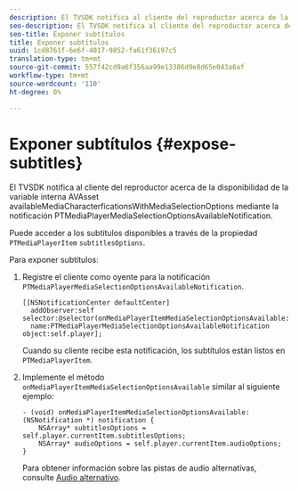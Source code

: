 ```yaml
---
description: El TVSDK notifica al cliente del reproductor acerca de la disponibilidad de la variable interna AVAsset availableMediaCharacterficationsWithMediaSelectionOptions mediante la notificación PTMediaPlayerMediaSelectionOptionsAvailableNotification.
seo-description: El TVSDK notifica al cliente del reproductor acerca de la disponibilidad de la variable interna AVAsset availableMediaCharacterficationsWithMediaSelectionOptions mediante la notificación PTMediaPlayerMediaSelectionOptionsAvailableNotification.
seo-title: Exponer subtítulos
title: Exponer subtítulos
uuid: 1cd8761f-6e6f-4017-9852-fa61f36197c5
translation-type: tm+mt
source-git-commit: 557f42cd9a6f356aa99e13386d9e8d65e043a6af
workflow-type: tm+mt
source-wordcount: '110'
ht-degree: 0%

---
```



# Exponer subtítulos {#expose-subtitles}

El TVSDK notifica al cliente del reproductor acerca de la disponibilidad de la variable interna AVAsset availableMediaCharacterficationsWithMediaSelectionOptions mediante la notificación PTMediaPlayerMediaSelectionOptionsAvailableNotification.

Puede acceder a los subtítulos disponibles a través de la propiedad `PTMediaPlayerItem` `subtitlesOptions`.

Para exponer subtítulos:

1. Registre el cliente como oyente para la notificación `PTMediaPlayerMediaSelectionOptionsAvailableNotification`.

   ```
   [[NSNotificationCenter defaultCenter]  
     addObserver:self selector:@selector(onMediaPlayerItemMediaSelectionOptionsAvailable:)  
     name:PTMediaPlayerMediaSelectionOptionsAvailableNotification object:self.player];
   ```

   Cuando su cliente recibe esta notificación, los subtítulos están listos en `PTMediaPlayerItem`.
1. Implemente el método `onMediaPlayerItemMediaSelectionOptionsAvailable` similar al siguiente ejemplo:

   ```
   - (void) onMediaPlayerItemMediaSelectionOptionsAvailable:(NSNotification *) notification { 
       NSArray* subtitlesOptions = self.player.currentItem.subtitlesOptions; 
       NSArray* audioOptions = self.player.currentItem.audioOptions; 
   }
   ```

   Para obtener información sobre las pistas de audio alternativas, consulte [Audio alternativo](../../alternate-audio/ios-3x-alternate-audio.md).